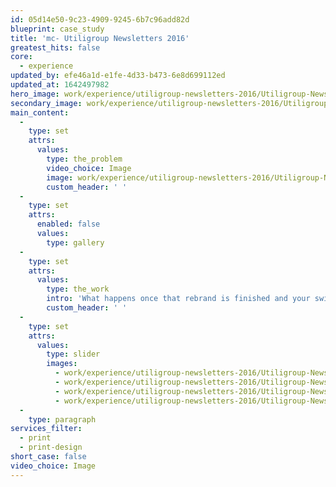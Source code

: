 ```yaml
---
id: 05d14e50-9c23-4909-9245-6b7c96add82d
blueprint: case_study
title: 'mc- Utiligroup Newsletters 2016'
greatest_hits: false
core:
  - experience
updated_by: efe46a1d-e1fe-4d33-b473-6e8d699112ed
updated_at: 1642497982
hero_image: work/experience/utiligroup-newsletters-2016/Utiligroup-Newsletter-14-Experience-Full-Image-1360x768.5.jpg
secondary_image: work/experience/utiligroup-newsletters-2016/Utiligroup-Newsletter-14-Experience-Secondary-Image-896x597.jpg
main_content:
  -
    type: set
    attrs:
      values:
        type: the_problem
        video_choice: Image
        image: work/experience/utiligroup-newsletters-2016/Utiligroup-Newsletter-14-Experience-Large-927x522.jpg
        custom_header: ' '
  -
    type: set
    attrs:
      enabled: false
      values:
        type: gallery
  -
    type: set
    attrs:
      values:
        type: the_work
        intro: 'What happens once that rebrand is finished and your swish website is online? Good question. And it''s one we had to answer for our friends at Utiligroup. They needed to expand their revitalised brand with an exciting bi-monthly newsletter to connect with both their workforce and clients. We went for a stylish square format that had the dual benefit of being a bit different to your average A4 newsletter, while also creating a layout that isn''t too content heavy. Hot on the heels of a bright and breezy rebrand - a bright and breeze set newsletter was just the job.'
        custom_header: ' '
  -
    type: set
    attrs:
      values:
        type: slider
        images:
          - work/experience/utiligroup-newsletters-2016/Utiligroup-Newsletter-14-Experience-Small-740x416.25-1.jpg
          - work/experience/utiligroup-newsletters-2016/Utiligroup-Newsletter-14-Experience-Small-740x416.25-2.jpg
          - work/experience/utiligroup-newsletters-2016/Utiligroup-Newsletter-14-Experience-Small-740x416.25-3.jpg
          - work/experience/utiligroup-newsletters-2016/Utiligroup-Newsletter-14-Experience-Small-740x416.25-4.jpg
  -
    type: paragraph
services_filter:
  - print
  - print-design
short_case: false
video_choice: Image
---
```

